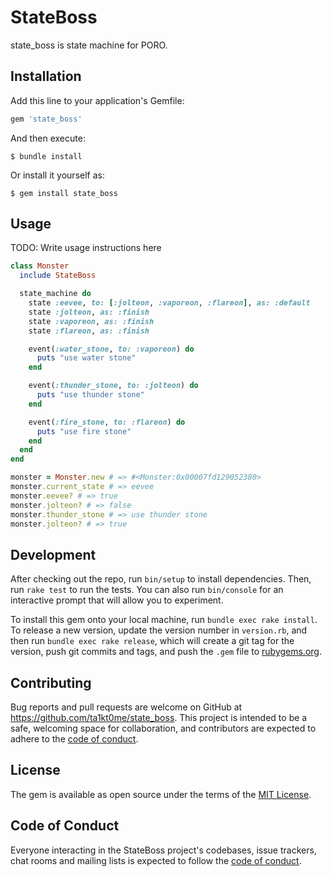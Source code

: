 # StateBoss

state_boss is state machine for PORO.

## Installation

Add this line to your application's Gemfile:

```ruby
gem 'state_boss'
```

And then execute:

    $ bundle install

Or install it yourself as:

    $ gem install state_boss

## Usage

TODO: Write usage instructions here

```ruby
class Monster
  include StateBoss

  state_machine do
    state :eevee, to: [:jolteon, :vaporeon, :flareon], as: :default
    state :jolteon, as: :finish
    state :vaporeon, as: :finish
    state :flareon, as: :finish

    event(:water_stone, to: :vaporeon) do
      puts "use water stone"
    end

    event(:thunder_stone, to: :jolteon) do
      puts "use thunder stone"
    end

    event(:fire_stone, to: :flareon) do
      puts "use fire stone"
    end
  end
end

monster = Monster.new # => #<Monster:0x00007fd129052380>
monster.current_state # => eevee
monster.eevee? # => true
monster.jolteon? # => false
monster.thunder_stone # => use thunder stone
monster.jolteon? # => true
```

## Development

After checking out the repo, run `bin/setup` to install dependencies. Then, run `rake test` to run the tests. You can also run `bin/console` for an interactive prompt that will allow you to experiment.

To install this gem onto your local machine, run `bundle exec rake install`. To release a new version, update the version number in `version.rb`, and then run `bundle exec rake release`, which will create a git tag for the version, push git commits and tags, and push the `.gem` file to [rubygems.org](https://rubygems.org).

## Contributing

Bug reports and pull requests are welcome on GitHub at https://github.com/ta1kt0me/state_boss. This project is intended to be a safe, welcoming space for collaboration, and contributors are expected to adhere to the [code of conduct](https://github.com/ta1kt0me/state_boss/blob/master/CODE_OF_CONDUCT.md).


## License

The gem is available as open source under the terms of the [MIT License](https://opensource.org/licenses/MIT).

## Code of Conduct

Everyone interacting in the StateBoss project's codebases, issue trackers, chat rooms and mailing lists is expected to follow the [code of conduct](https://github.com/ta1kt0me/state_boss/blob/master/CODE_OF_CONDUCT.md).
